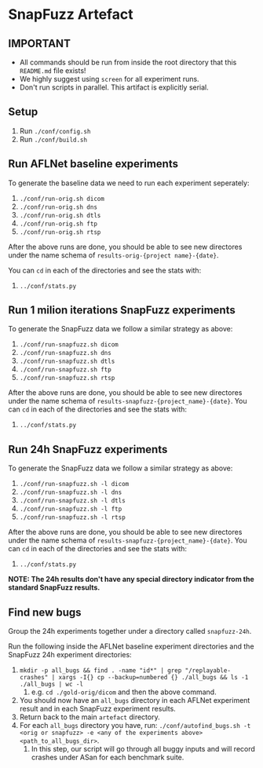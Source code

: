 # SnapFuzz Artefact

## IMPORTANT

- All commands should be run from inside the root directory that this `README.md` file exists!
- We highly suggest using `screen` for all experiment runs.
- Don't run scripts in parallel. This artifact is explicitly serial.

<!-- - Benchmark data from our own runs are under `gold-{orig,snapfuzz-1m,snapfuzz-24h}` directories. -->

## Setup

1. Run `./conf/config.sh`
1. Run `./conf/build.sh`

## Run AFLNet baseline experiments

To generate the baseline data we need to run each experiment seperately:

1. `./conf/run-orig.sh dicom`
1. `./conf/run-orig.sh dns`
1. `./conf/run-orig.sh dtls`
1. `./conf/run-orig.sh ftp`
1. `./conf/run-orig.sh rtsp`

After the above runs are done, you should be able to see new directores under the name schema of `results-orig-{project name}-{date}`.

You can `cd` in each of the directories and see the stats with:

1. `../conf/stats.py`

## Run 1 milion iterations SnapFuzz experiments

To generate the SnapFuzz data we follow a similar strategy as above:

1. `./conf/run-snapfuzz.sh dicom`
1. `./conf/run-snapfuzz.sh dns`
1. `./conf/run-snapfuzz.sh dtls`
1. `./conf/run-snapfuzz.sh ftp`
1. `./conf/run-snapfuzz.sh rtsp`

After the above runs are done, you should be able to see new directores under the name schema of `results-snapfuzz-{project_name}-{date}`. You can `cd` in each of the directories and see the stats with:

1. `../conf/stats.py`

## Run 24h SnapFuzz experiments

To generate the SnapFuzz data we follow a similar strategy as above:

1. `./conf/run-snapfuzz.sh -l dicom`
1. `./conf/run-snapfuzz.sh -l dns`
1. `./conf/run-snapfuzz.sh -l dtls`
1. `./conf/run-snapfuzz.sh -l ftp`
1. `./conf/run-snapfuzz.sh -l rtsp`

After the above runs are done, you should be able to see new directores under the name schema of `results-snapfuzz-{project_name}-{date}`. You can `cd` in each of the directories and see the stats with:

1. `../conf/stats.py`

**NOTE: The 24h results don't have any special directory indicator from the standard SnapFuzz results.**

## Find new bugs

Group the 24h experiments together under a directory called `snapfuzz-24h`.

Run the following inside the AFLNet baseline experiment directories and the SnapFuzz 24h experiment directories:

1. `mkdir -p all_bugs && find . -name "id*" | grep "/replayable-crashes" | xargs -I{} cp --backup=numbered {} ./all_bugs && ls -1 ./all_bugs | wc -l`
    1. e.g. `cd ./gold-orig/dicom` and then the above command.
1. You should now have an `all_bugs` directory in each AFLNet experiment result and in each SnapFuzz experiment results.
1. Return back to the main `artefact` directory.
1. For each `all_bugs` directory you have, run: `./conf/autofind_bugs.sh -t <orig or snapfuzz> -e <any of the experiments above> <path_to_all_bugs_dir>`.
    1. In this step, our script will go through all buggy inputs and will record crashes under ASan for each benchmark suite.
